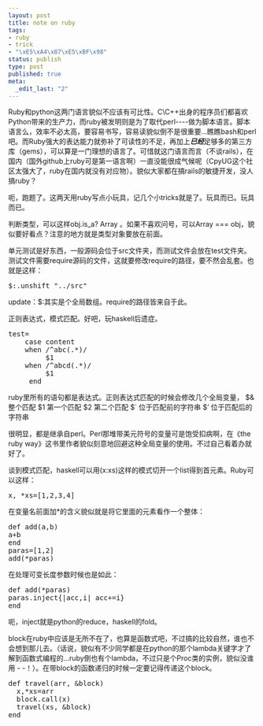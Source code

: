 ```yaml
--- 
layout: post
title: note on ruby
tags: 
- ruby
- trick
- "\xE5\xA4\x87\xE5\xBF\x98"
status: publish
type: post
published: true
meta: 
  _edit_last: "2"
---
```

Ruby和python这两门语言貌似不应该有可比性。C\C++出身的程序员们都喜欢Python带来的生产力，而ruby被发明则是为了取代perl----做为脚本语言。脚本语言么，效率不必太高，要容易书写，容易读貌似倒不是很重要…瞧瞧bash和perl吧。而Ruby强大的表达能力就弥补了可读性的不足，再加上<em><strong>已经</strong></em>足够多的第三方库（gems），可以算是一门理想的语言了。可惜就这门语言而言（不谈rails），在国内（国外github上ruby可是第一语言啊）一直没能很成气候呢（CpyUG这个社区太强大了，ruby在国内就没有对应物）。貌似大家都在搞rails的敏捷开发，没人搞ruby？

呃，跑题了。这两天用ruby写点小玩具，记几个小tricks就是了。玩具而已。玩具而已。

判断类型，可以这样obj.is_a? Array 。如果不喜欢问号，可以Array === obj，貌似要好看点？注意的地方就是类型对象要放在前面。

单元测试是好东西，一般源码会位于src文件夹，而测试文件会放在test文件夹。测试文件需要require源码的文件，这就要修改require的路径，要不然会乱套。也就是这样：

<pre lang="ruby">
$:.unshift "../src"
</pre>
update：$:其实是个全局数组。require的路径皆来自于此。

正则表达式，模式匹配。好吧，玩haskell后遗症。
<pre lang="ruby">
test=
    case content
    when /^abc(.*)/
         $1
    when /^abcd(.*)/
         $1
     end
</pre>
ruby里所有的语句都是表达式。正则表达式匹配的时候会修改几个全局变量，
$& 整个匹配
$1 第一个匹配
$2 第二个匹配
$` 位于匹配前的字符串
$’ 位于匹配后的字符串

很明显，都是继承自perl。Perl那堆带美元符号的变量可是饱受扣病啊，在《the ruby way》这书里作者貌似刻意地回避这种全局变量的使用。不过自己看着办就好了。

谈到模式匹配，haskell可以用(x:xs)这样的模式切开一个list得到首元素。Ruby可以这样：

<pre lang="ruby">
x, *xs=[1,2,3,4]
</pre>

在变量名前面加*的含义貌似就是将它里面的元素看作一个整体：
<pre lang="ruby">
def add(a,b)
a+b
end
paras=[1,2]
add(*paras)
</pre>
在处理可变长度参数时候也是如此：

<pre lang="ruby">
def add(*paras)
paras.inject{|acc,i| acc+=i}
end
</pre>
呃，inject就是python的reduce，haskell的fold。

block在ruby中应该是无所不在了，也算是函数式吧，不过搞的比较自然，谁也不会想到那儿去。（话说，貌似有不少同学都是在python的那个lambda关键字才了解到函数式编程的…ruby倒也有个lambda，不过只是个Proc类的实例，貌似没谁用 - -！）。在带block的函数递归的时候一定要记得传递这个block。

<pre lang="ruby">
def travel(arr, &block)
  x,*xs=arr
  block.call(x)
  travel(xs, &block)
end
</pre>
